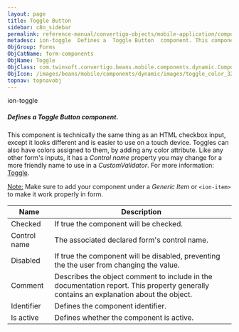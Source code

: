 ```yaml
---
layout: page
title: Toggle Button
sidebar: c8o_sidebar
permalink: reference-manual/convertigo-objects/mobile-application/components/form-components/toggle-button/
metadesc: ion-toggle  Defines a  Toggle Button  component. This component is technically the same thing as an HTML checkbox input, except it looks different and
ObjGroup: Forms
ObjCatName: form-components
ObjName: Toggle
ObjClass: com.twinsoft.convertigo.beans.mobile.components.dynamic.ComponentManager$1
ObjIcon: /images/beans/mobile/components/dynamic/images/toggle_color_32x32.png
topnav: topnavobj
---
```

ion-toggle
##### Defines a <i>Toggle Button</i> component.
This component is technically the same thing as an HTML checkbox input, except it looks different and is easier to use on a touch device. Toggles can also have colors assigned to them, by adding any color attribute.
Like any other form's inputs, it has a <i>Control name</i> property you may change for a more friendly name to use in a <i>CustomValidator</i>.
 For more information: <a href='https://ionicframework.com/docs/v3/components/#toggle' target='_blank'>Toggle</a>.

<span class='orangetwinsoft'><u>Note:</u></span> Make sure to add your component under a <i>Generic Item</i> or <code>&lt;ion-item&gt;</code> to make it work properly in form.

Name | Description 
--- | ---
Checked | If true the component will be checked.
Control name | The associated declared form's control name.
Disabled | If true the component will be disabled, preventing the the user from changing the value.
Comment | Describes the object comment to include in the documentation report.  This property generally contains an explanation about the object. 
Identifier | Defines the component identifier.  
Is active | Defines whether the component is active. 


